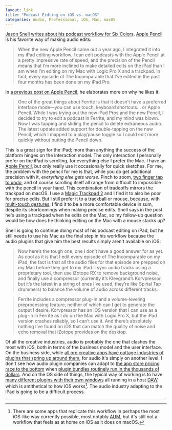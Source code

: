 ```yaml
---
layout: link
title: "Podcast Eidting on iOS vs. macOS"
categories: Audio, Professional, iOS, Mac, macOS
---
```


[Jason Snell](https://twitter.com/jsnell) [writes about his podcast workflow for Six Colors](https://sixcolors.com/post/2019/11/why-my-ipad-podcast-workflow-still-includes-the-mac/). [Apple Pencil](https://www.apple.com/apple-pencil/) is his favorite way of making audio edits:

> When the new Apple Pencil came out a year ago, I integrated it into my iPad editing workflow. I can edit podcasts with the Apple Pencil at a pretty impressive rate of speed, and the precision of the Pencil means that I’m more inclined to make detailed edits on the iPad than I am when I’m editing on my Mac with Logic Pro X and a trackpad. In fact, every episode of The Incomparable that I’ve edited in the past four months has been done on my iPad Pro.

In [a previous post on Apple Pencil](https://www.macworld.com/article/3326859/the-new-apple-pencil-made-me-a-believer.html), he elaborates more on why he likes it:

> One of the great things about Ferrite is that it doesn’t have a preferred interface mode—you can use touch, keyboard shortcuts... or Apple Pencil. While I was trying out the new iPad Pros and the new Pencil, I decided to try to edit a podcast in Ferrite, and my mind was blown. Now I was tapping and sliding the pencil to delete extraneous audio. The latest update added support for double-tapping on the new Pencil, which I mapped to a play/pause toggle so I could edit more quickly without putting the Pencil down.

This is a great sign for the iPad; more than anything the success of the platform hinges on the interaction model. The only interaction I personally prefer on the iPad is scrolling, for everything else I prefer the Mac. I have an [Apple Pencil](https://www.apple.com/apple-pencil/), but only really use it occasionally for quick sketches. For me, the problem with the pencil for me is that, while you do get additional precision with it, *everything else gets worse*. Pinch to zoom, [two finger tap to undo](https://procreate.art/insight/2018/take-our-undo-gesture), and of course scrolling itself all range from difficult to impossible with the pencil in your hand. This combination of tradeoffs mirrors the trackpad on macOS. I use a [Magic Trackpad 2](https://www.apple.com/shop/product/MRMF2/magic-trackpad-2-space-gray) and I find it to also be poor for precise edits. But I still prefer it to a trackball or mouse, because, with [multi-touch gestures](https://support.apple.com/en-us/HT204895), I find it to be a more comfortable device in sum, despite its shortcomings when making precise edits. Snell says in the post he's using a trackpad when he edits on the Mac, so my follow-up question would be how does he thinking editing on the Mac with a mouse stacks up?

Snell is going to continue doing most of his podcast editing on iPad, but he still needs to use his Mac as the final step in his workflow because the audio plugins that give him the best results simply aren't available on iOS:

> Now here’s the tough one, one I don’t have a good answer for as yet. As cool as it is that I edit every episode of The Incomparable on my iPad, the fact is that all the audio files for that episode are prepped on my Mac before they get to my iPad. I sync audio tracks using a proprietary tool, then use iZotope RX to remove background noise, and finally use a compressor (currently it’s Klevgrand’s Korvpressor, but it’s the latest in a string of ones I’ve used, they’re like Spın̈al Tap drummers) to balance the volume of audio across different tracks.

> Ferrite includes a compressor plug-in and a volume-leveling preprocessing feature, neither of which can I get to generate the output I desire. Korvpressor has an iOS version that I can use as a plug-in in Ferrite as I do on the Mac with Logic Pro X, but the iPad version crashes reliably, so I can’t use it. And there’s absolutely nothing I’ve found on iOS that can match the quality of noise and echo removal that iZotope provides on the desktop.

Of all the creative industries, audio is probably the one that clashes the most with iOS, both in terms of the business model and the user interface. On the business side, while [all pro creative apps have cottage industries of plugins that spring up around them](https://blog.robenkleene.com/2019/11/12/web-mobile-apps-are-about-specialization/), for audio it's simply on another level. I don't see how audio plugin companies can adapt to [the app store pricing race to the bottom](https://appleinsider.com/articles/11/07/11/ios_app_store_downloads_grow_61_average_app_price_up_14) when [plugin bundles routinely run in the thousands of dollars](https://www.waves.com/bundles/horizon). And on the OS side of things, the typical way of working is to have [many different plugins with their own windows](https://www.apple.com/logic-pro/plugins-and-sounds/) all running in a host [DAW](https://en.wikipedia.org/wiki/Digital_audio_workstation), which is antithetical to how iOS works[^audioappslikedaws]. The audio industry adapting to the iPad is going to be a difficult process.

* * *

[^audioappslikedaws]: There are some apps that replicate this workflow in perhaps the most iOS-like way currently possible, most notably [AUM](https://kymatica.com/apps/aum), but it's still not a workflow that feels as at home on iOS as it does on macOS.

